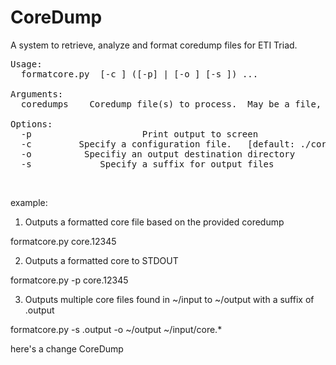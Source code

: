 # CoreDump

A system to retrieve, analyze and format coredump files for ETI Triad.</br>

<pre>
Usage:
  formatcore.py  [-c <configfile>] ([-p] | [-o <directory>] [-s <suffix>]) <coredumps>...

Arguments:
  coredumps    Coredump file(s) to process.  May be a file, directory, or wildcard

Options:
  -p                     Print output to screen
  -c <configfile>        Specify a configuration file.   [default: ./coredump.cfg]
  -o <directory>         Specifiy an output destination directory
  -s <suffix>            Specify a suffix for output files
</pre>
</br>

example:

1) Outputs a formatted core file based on the provided coredump

formatcore.py core.12345

2) Outputs a formatted core to STDOUT

formatcore.py -p core.12345

3) Outputs multiple core files found in ~/input to ~/output with a suffix of .output

formatcore.py -s .output -o ~/output ~/input/core.* 

here's a change
CoreDump
